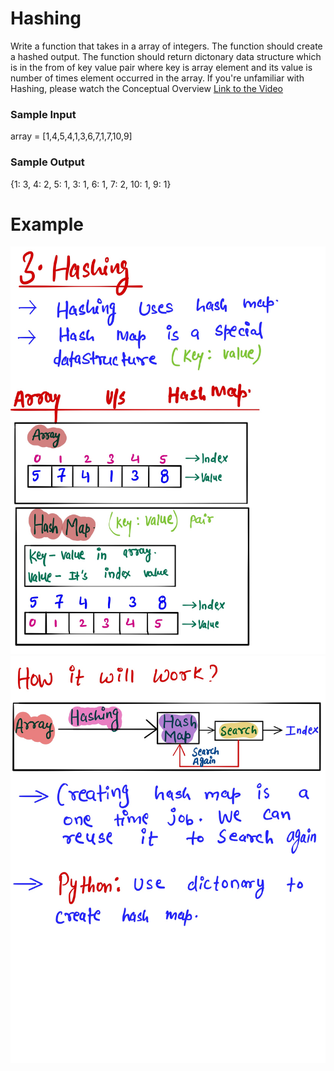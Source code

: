 # Hashing #
Write a function that takes in a array of integers. The function should create a hashed output.
The function should return dictonary data structure which is in the from of key value pair where key is array element and its value is number of times element occurred in the array. 
If you're unfamiliar with Hashing, please watch the Conceptual Overview [Link to the Video](https://www.youtube.com/watch?v=wWgIAphfn2U&feature=emb_logo) 

### Sample Input ###
array = [1,4,5,4,1,3,6,7,1,7,10,9]
### Sample Output ###
{1: 3, 4: 2, 5: 1, 3: 1, 6: 1, 7: 2, 10: 1, 9: 1}
 

# Example #
![](images/1.hashing.jpg)
![](images/2.hashing.jpg)

